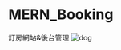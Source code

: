 # MERN_Booking
訂房網站&amp;後台管理
![dog](https://user-images.githubusercontent.com/125955648/228913086-e97a4c58-0176-4f39-9e96-79928ae26d80.gif)
